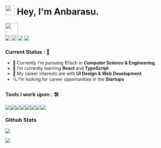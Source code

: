 <h1><img src="https://emojis.slackmojis.com/emojis/images/1531849430/4246/blob-sunglasses.gif?1531849430" width="30"/> <span> Hey, I'm Anbarasu. </span> </h1>


<img src="https://readme-typing-svg.herokuapp.com?vCenter=true&width=500&lines=Student+Developer+and+Engineer;" height="40"/>

<div>
<a href="mailto: hi@anbarasu.me">
<img src="https://img.shields.io/badge/-hi%40anbarasu.me-7B83EB?&style=for-the-badge&logo=Gmail&logoColor=white" ></a>  <a  href="https://www.instagram.com/DarkPhoenix2704/">   <img src="https://img.shields.io/badge/@darkphoenix2704_-%23E4405F.svg?&style=for-the-badge&logo=instagram&logoColor=white"></a>  <a href="https://www.linkedin.com/in/anbarasu-n/"><img src="https://img.shields.io/badge/Anbarasu-%230077B5.svg?&style=for-the-badge&logo=linkedin&logoColor=white" ></a> 
<img src="https://komarev.com/ghpvc/?username=DarkPhoenix2704&color=brightgreen&style=for-the-badge" > </img>

</div>

### Current Status : 📡

- 💼 Currently I'm pursuing BTech in <strong>Computer Science & Engineering</strong>.
- 🌱 I’m currently learning <strong>React</strong> and <strong>TypeScript</strong>
- 🤔 My career interests are with <strong>UI Design & Web Development</strong>
- 🔍 I’m looking for career opportunities in the <strong>Startups</strong>

### Tools I work upon : 🛠
<img src="https://img.shields.io/badge/TypeScript%20-%23E00033.svg?&style=for-the-badge&logo=typescript&logoColor=white"><img src="https://img.shields.io/badge/React%20-%2314354C.svg?&style=for-the-badge&logo=React&logoColor=white"><img src="https://img.shields.io/badge/NestJS%20-%2300599C.svg?&style=for-the-badge&logo=NestJS&logoColor=white"><img src="https://img.shields.io/badge/javascript%20-%23323330.svg?&style=for-the-badge&logo=javascript&logoColor=%23F7DF1E"><img src="https://img.shields.io/badge/firebase%20-%23777BB4.svg?&style=for-the-badge&logo=firebase&logoColor=white"><img src="https://img.shields.io/badge/mongodb%20-%2347A248svg?&style=for-the-badge&logo=mongodb&logoColor=white"><img src="https://img.shields.io/badge/git%20-%23F05032.svg?&style=for-the-badge&logo=git&logoColor=white"/><img src="http://img.shields.io/badge/-VS%20Code-000000?style=for-the-badge&logo=Visual-studio-code&logoColor=blue">

### Github Stats
<img align="center" src="https://github-readme-stats.vercel.app/api?username=DarkPhoenix2704&show_icons=true&count_private=true&hide=stars&include_all_commits=false&theme=material-palenight"/>

![](https://hit.yhype.me/github/profile?user_id=64391274)
